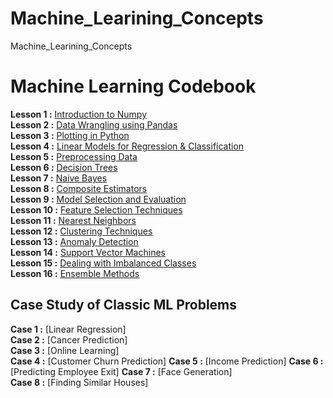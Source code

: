# Machine_Learining_Concepts
Machine_Learining_Concepts

# Machine Learning Codebook
**Lesson 1 :** [Introduction to Numpy](https://github.com/zaheersha/Machine_Learining_Concepts/blob/main/1.%20NumPy.ipynb)  
**Lesson 2 :** [Data Wrangling using Pandas](https://github.com/zaheersha/Machine_Learining_Concepts/blob/main/2.%20Pandas%20for%20Machine%20Learning.ipynb)  
**Lesson 3 :** [Plotting in Python](https://github.com/zaheersha/Machine_Learining_Concepts/blob/main/3.%20Plotting.ipynb)  
**Lesson 4 :** [Linear Models for Regression & Classification](https://github.com/zaheersha/Machine_Learining_Concepts/blob/main/4.%20Linear%20Models%20for%20Classification%20%26%20Regression.ipynb)  
**Lesson 5 :** [Preprocessing Data](https://github.com/zaheersha/Machine_Learining_Concepts/blob/main/5.%20PreProcessing.ipynb)  
**Lesson 6 :** [Decision Trees](https://github.com/zaheersha/Machine_Learining_Concepts/blob/main/6.%20Decision%20Tree.ipynb)  
**Lesson 7 :** [Naive Bayes](https://github.com/zaheersha/Machine_Learining_Concepts/blob/main/7.%20Naive%20Bayes.ipynb)  
**Lesson 8 :** [Composite Estimators](https://github.com/zaheersha/Machine_Learining_Concepts/blob/main/8.%20Composite%20Estimators%20using%20Pipelines%20%26%20FeatureUnions.ipynb)  
**Lesson 9 :** [Model Selection and Evaluation](https://github.com/zaheersha/Machine_Learining_Concepts/blob/main/9.%20Model%20Selection%20%26%20Evaluation.ipynb)  
**Lesson 10 :** [Feature Selection Techniques](https://github.com/zaheersha/Machine_Learining_Concepts/blob/main/10.%20Feature%20Selection%20Techniques.ipynb)  
**Lesson 11 :** [Nearest Neighbors](https://github.com/zaheersha/Machine_Learining_Concepts/blob/main/11.%20Nearest%20Neighbors.ipynb)  
**Lesson 12 :** [Clustering Techniques](https://github.com/zaheersha/Machine_Learining_Concepts/blob/main/12.%20Clustering%20Techniques.ipynb)  
**Lesson 13 :** [Anomaly Detection](https://github.com/zaheersha/Machine_Learining_Concepts/blob/main/13.%20Anomaly%20Detection.ipynb)  
**Lesson 14 :** [Support Vector Machines](https://github.com/zaheersha/Machine_Learining_Concepts/blob/main/14.%20Support%20Vector%20Machines.ipynb)  
**Lesson 15 :** [Dealing with Imbalanced Classes](https://github.com/zaheersha/Machine_Learining_Concepts/blob/main/15.%20Dealing%20with%20Imbalanced%20Classes.ipynb)  
**Lesson 16 :** [Ensemble Methods](https://github.com/zaheersha/Machine_Learining_Concepts/blob/main/16.%20Ensemble%20Methods.ipynb)  

## Case Study of Classic ML Problems
**Case 1 :** [Linear Regression]  
**Case 2 :** [Cancer Prediction]  
**Case 3 :** [Online Learning]  
**Case 4 :** [Customer Churn Prediction]
**Case 5 :** [Income Prediction]
**Case 6 :** [Predicting Employee Exit] 
**Case 7 :** [Face Generation]  
**Case 8 :** [Finding Similar Houses]
